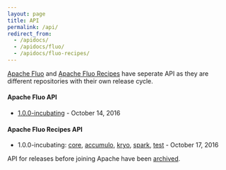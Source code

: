 ```yaml
---
layout: page
title: API
permalink: /api/
redirect_from:
  - /apidocs/
  - /apidocs/fluo/
  - /apidocs/fluo-recipes/
---
```


[Apache Fluo] and [Apache Fluo Recipes] have seperate API as they are different repositories with their own release cycle.

#### Apache Fluo API

* <a href="{{ site.fluo_api_base }}/1.0.0-incubating/" target="_blank">1.0.0-incubating</a> - October 14, 2016

#### Apache Fluo Recipes API

* 1.0.0-incubating: <a href="{{ site.api_base }}/fluo-recipes-core/1.0.0-incubating/" target="_blank">core</a>, <a href="{{ site.api_base }}/fluo-recipes-accumulo/1.0.0-incubating/" target="_blank">accumulo</a>, <a href="{{ site.api_base }}/fluo-recipes-kryo/1.0.0-incubating/" target="_blank">kryo</a>, <a href="{{ site.api_base }}/fluo-recipes-spark/1.0.0-incubating/" target="_blank">spark</a>, <a href="{{ site.api_base }}/fluo-recipes-test/1.0.0-incubating/" target="_blank">test</a> - October 17, 2016

API for releases before joining Apache have been [archived](/api/archive).

[Apache Fluo]: https://github.com/apache/fluo
[Apache Fluo Recipes]: https://github.com/apache/fluo-recipes
